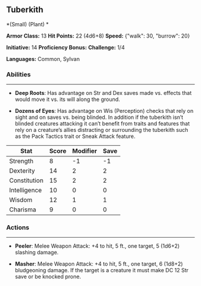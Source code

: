 ## Tuberkith
*(Small) (Plant) *

**Armor Class:** 13
**Hit Points:** 22 (4d6+8)
**Speed:** {"walk": 30, "burrow": 20}

**Initiative:** 14
**Proficiency Bonus:**
**Challenge:** 1/4

**Languages:** Common, Sylvan

### Abilities
 --- 
- **Deep Roots**: Has advantage on Str and Dex saves made vs. effects that would move it vs. its will along the ground.

- **Dozens of Eyes**: Has advantage on Wis (Perception) checks that rely on sight and on saves vs. being blinded. In addition if the tuberkith isn’t blinded creatures attacking it can’t benefit from traits and features that rely on a creature’s allies distracting or surrounding the tuberkith such as the Pack Tactics trait or Sneak Attack feature.



| Stat | Score | Modifier | Save |
| ---- | ---- | ---- | ---- |
| Strength | 8 | -1 | -1 |
| Dexterity | 14 | 2 | 2 |
| Constitution | 15 | 2 | 2 |
| Intelligence | 10 | 0 | 0 |
| Wisdom | 12 | 1 | 1 |
| Charisma | 9 | 0 | 0 |

### Actions
 --- 
- **Peeler**: Melee Weapon Attack: +4 to hit, 5 ft., one target, 5 (1d6+2) slashing damage.

- **Masher**: Melee Weapon Attack: +4 to hit, 5 ft., one target, 6 (1d8+2) bludgeoning damage. If the target is a creature it must make DC 12 Str save or be knocked prone.

